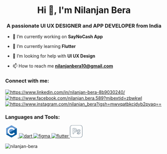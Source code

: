 <h1 align="center">Hi 👋, I'm Nilanjan Bera</h1>
<h3 align="center">A passionate UI UX DESIGNER and APP DEVELOPER from India</h3>

- 🔭 I’m currently working on **SayNoCash App**

- 🌱 I’m currently learning **Flutter**

- 🤝 I’m looking for help with **UI UX Design**

- 📫 How to reach me **nilanjanbera10@gmail.com**

<h3 align="left">Connect with me:</h3>
<p align="left">
<a href="https://linkedin.com/in/https://www.linkedin.com/in/nilanjan-bera-8b9030240/" target="blank"><img align="center" src="https://raw.githubusercontent.com/rahuldkjain/github-profile-readme-generator/master/src/images/icons/Social/linked-in-alt.svg" alt="https://www.linkedin.com/in/nilanjan-bera-8b9030240/" height="30" width="40" /></a>
<a href="https://fb.com/https://www.facebook.com/nilanjan.bera.589?mibextid=zbwkwl" target="blank"><img align="center" src="https://raw.githubusercontent.com/rahuldkjain/github-profile-readme-generator/master/src/images/icons/Social/facebook.svg" alt="https://www.facebook.com/nilanjan.bera.589?mibextid=zbwkwl" height="30" width="40" /></a>
<a href="https://instagram.com/https://www.instagram.com/nilanjan_bera?igsh=mwvqatbkcjdyb2pyaq==" target="blank"><img align="center" src="https://raw.githubusercontent.com/rahuldkjain/github-profile-readme-generator/master/src/images/icons/Social/instagram.svg" alt="https://www.instagram.com/nilanjan_bera?igsh=mwvqatbkcjdyb2pyaq==" height="30" width="40" /></a>
</p>

<h3 align="left">Languages and Tools:</h3>
<p align="left"> <a href="https://www.cprogramming.com/" target="_blank" rel="noreferrer"> <img src="https://raw.githubusercontent.com/devicons/devicon/master/icons/c/c-original.svg" alt="c" width="40" height="40"/> </a> <a href="https://dart.dev" target="_blank" rel="noreferrer"> <img src="https://www.vectorlogo.zone/logos/dartlang/dartlang-icon.svg" alt="dart" width="40" height="40"/> </a> <a href="https://www.figma.com/" target="_blank" rel="noreferrer"> <img src="https://www.vectorlogo.zone/logos/figma/figma-icon.svg" alt="figma" width="40" height="40"/> </a> <a href="https://flutter.dev" target="_blank" rel="noreferrer"> <img src="https://www.vectorlogo.zone/logos/flutterio/flutterio-icon.svg" alt="flutter" width="40" height="40"/> </a> <a href="https://www.photoshop.com/en" target="_blank" rel="noreferrer"> <img src="https://raw.githubusercontent.com/devicons/devicon/master/icons/photoshop/photoshop-line.svg" alt="photoshop" width="40" height="40"/> </a> </p>

<p><img align="center" src="https://github-readme-stats.vercel.app/api/top-langs?username=nilanjan-bera&show_icons=true&locale=en&layout=compact" alt="nilanjan-bera" /></p>

